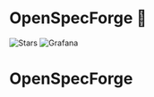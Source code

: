 # OpenSpecForge 🚀
![Stars](https://img.shields.io/github/stars/Jeff-spec-412/openspecforge?style=social)
![Grafana](https://img.shields.io/badge/dashboard-osf_metrics-blue)


# OpenSpecForge
